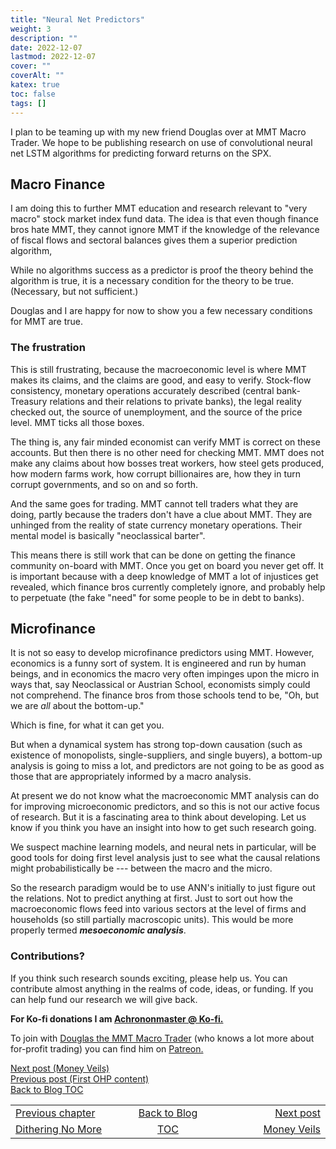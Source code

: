 ```yaml
---
title: "Neural Net Predictors"
weight: 3
description: ""
date: 2022-12-07
lastmod: 2022-12-07
cover: ""
coverAlt: ""
katex: true
toc: false
tags: []
---
```


I plan to be teaming up with my new friend Douglas over at MMT Macro Trader. 
We hope to be publishing research on use of convolutional neural net LSTM algorithms 
for predicting forward returns on the SPX. 

## Macro Finance

I am doing this to further MMT education and research relevant to "very macro" 
stock market index fund data.  The idea is that even though finance bros hate MMT, 
they cannot ignore MMT if the knowledge of the relevance of fiscal flows and 
sectoral balances gives them a superior prediction algorithm,

While no algorithms success as a predictor is proof the theory behind the algorithm is true, 
it is a necessary condition for the theory to be true. (Necessary, but not sufficient.)

Douglas and I are happy for now to show you a few necessary conditions for MMT are true.


### The frustration

This is still frustrating, because the macroeconomic level is where MMT makes its claims, 
and the claims are good, and easy to verify. Stock-flow consistency, monetary operations 
accurately described (central bank-Treasury relations and their relations to private banks), 
the legal reality checked out, the source of unemployment, and the source of the price level.
MMT ticks all those boxes.

The thing is, any fair minded economist can verify MMT is correct on these accounts. 
But then there is no other need for checking MMT. MMT does not make any claims about 
how bosses treat workers, how steel gets produced, how modern farms work, 
how corrupt billionaires are, how they in turn corrupt governments, and so on and so forth.

And the same goes for trading. MMT cannot tell traders what they are doing, 
partly because the traders don't have a clue about MMT. 
They are unhinged from the reality of state currency monetary operations. 
Their mental model is basically "neoclassical barter".

This means there is still work that can be done on getting the finance community on-board with MMT. 
Once you get on board you never get off. It is important because with a 
deep knowledge of MMT a lot of injustices get revealed, which finance bros currently 
completely ignore, and probably help to perpetuate (the fake "need" for some people to be in debt to banks).


## Microfinance

It is not so easy to develop microfinance predictors using MMT. However, economics is a 
funny sort of system. It is engineered and run by human beings, and in economics the 
macro very often impinges upon the micro in ways that, say Neoclassical or Austrian School,
economists simply could not comprehend.  The finance bros from those schools tend to be, 
"Oh, but we are *all* about the bottom-up."

Which is fine, for what it can get you.

But when a dynamical system has strong top-down causation (such as existence of 
monopolists, single-suppliers, and single buyers), a bottom-up analysis is going 
to miss a lot, and predictors are not going to be as good as those that are appropriately 
informed by a macro analysis.

At present we do not know what the macroeconomic MMT analysis can do for improving 
microeconomic predictors, and so this is not our active focus of research. 
But it is a fascinating area to think about developing. 
Let us know if you think you have an insight into how to get such research going.

We suspect machine learning models, and neural nets in particular, 
will be good tools for doing first level analysis just to see what the causal relations 
might probabilistically be --- between the macro and the micro.

So the research paradigm would be to use ANN's initially to just figure out the relations. 
Not to predict anything at first.  Just to sort out how the macroeconomic flows feed into 
various sectors at the level of firms and households (so still partially macroscopic units). 
This would be more properly termed **_mesoeconomic analysis_**.


### Contributions?

If you think such research sounds exciting, please help us. You can contribute almost 
anything in the realms of code, ideas, or funding. If you can help fund our research 
we will give back.


**For Ko-fi donations I am [Achrononmaster \@ Ko-fi.](https://ko-fi.com/achrononmaster/)**

To join with [Douglas the MMT Macro Trader](https://www.patreon.com/mmtmacrotrader) (who knows a lot more about for-profit trading) you can find him on [Patreon.](https://www.patreon.com/mmtmacrotrader)


[Next post (Money Veils)](../)  
[Previous post (First OHP content)](../01_first_content.md)  
[Back to Blog TOC](../)


<table style="border-collapse: collapse; border=0;">
    <colgroup>
       <col span="1" style="width: 25%;">
       <col span="1" style="width: 15%;">
       <col span="1" style="width: 25%;">
    </colgroup>
<tr style="border: 1px solid color:#0f0f0f;">
<td style="border: 1px solid color:#0f0f0f;">
<a href="../01_first_content">Previous chapter</a></td>
<td style="border: 1px solid color:#0f0f0f; text-align:center;">
<a href="../">Back to Blog</a></td>
<td style="border: 1px solid color:#0f0f0f; text-align:right;">
<a href="../04_money_veils">Next post</a></td>
</tr>
<tr style="border: 1px solid color:#0f0f0f;">
<td style="border: 1px solid color:#0f0f0f;">
<a href="../01_first_content">Dithering No More</a></td>
<td style="border: 1px solid color:#0f0f0f; text-align:center;"><a href="../">TOC</a></td>
<td style="border: 1px solid color:#0f0f0f; text-align:right;">
<a href="../04_money_veils">Money Veils</a></td>
</tr>
</table>

